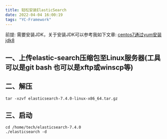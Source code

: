 ```yaml
---
title: 轻松安装ElasticSearch
date: 2022-04-04 16:00:19
tags: "YC-Framework"
---
```


前提:
需要安装JDK，关于安装JDK可以参考我如下文章:
[centos7通过yum安装jdk8](https://www.cnblogs.com/youcong/p/13693933.html)
<!--more-->

## 一、上传elastic-search压缩包至Linux服务器(工具可以是git bash 也可以是xftp或winscp等)

## 二、解压
```
tar -xzvf elasticsearch-7.4.0-linux-x86_64.tar.gz

```

## 三、启动
```
cd /home/tech/elasticsearch-7.4.0
./elasticsearch -d

```

